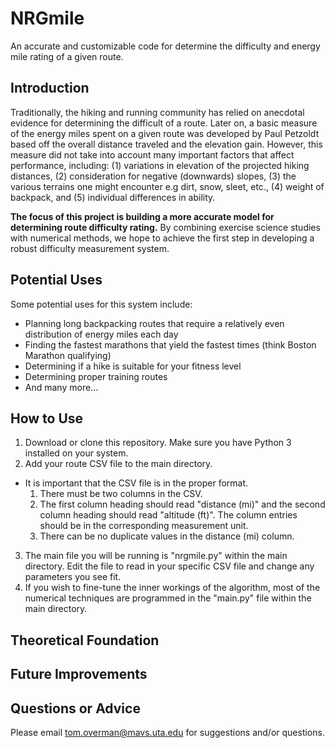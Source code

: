# NRGmile
An accurate and customizable code for determine the difficulty and energy mile rating of a given route.

## Introduction
Traditionally, the hiking and running community has relied on anecdotal evidence for determining the difficult of a route.
Later on, a basic measure of the energy miles spent on a given route was developed by Paul Petzoldt based off the overall distance traveled and the elevation gain.
However, this measure did not take into account many important factors that affect performance, including: (1) variations in elevation of the projected hiking distances, (2) consideration for negative (downwards) slopes, (3) the various terrains one might encounter e.g dirt, snow, sleet, etc., (4) weight of backpack, and (5) individual differences in ability.

**The focus of this project is building a more accurate model for determining route difficulty rating.** By combining exercise science studies with numerical methods, we hope to achieve the first step in developing a robust difficulty measurement system.

## Potential Uses
Some potential uses for this system include:
- Planning long backpacking routes that require a relatively even distribution of energy miles each day
- Finding the fastest marathons that yield the fastest times (think Boston Marathon qualifying)
- Determining if a hike is suitable for your fitness level
- Determining proper training routes
- And many more...

## How to Use
1. Download or clone this repository. Make sure you have Python 3 installed on your system.
2. Add your route CSV file to the main directory.
  - It is important that the CSV file is in the proper format. 
    1. There must be two columns in the CSV.
    2. The first column heading should read "distance (mi)" and the second column heading should read "altitude (ft)". The column entries should be in the corresponding measurement unit.
    3. There can be no duplicate values in the distance (mi) column.
3. The main file you will be running is "nrgmile.py" within the main directory. Edit the file to read in your specific CSV file and change any parameters you see fit.
4. If you wish to fine-tune the inner workings of the algorithm, most of the numerical techniques are programmed in the "main.py" file within the main directory.

## Theoretical Foundation

## Future Improvements

## Questions or Advice
Please email tom.overman@mavs.uta.edu for suggestions and/or questions. 
